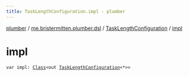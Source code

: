 ```yaml
---
title: TaskLengthConfiguration.impl - plumber
---
```


[plumber](../../index.html) / [me.bristermitten.plumber.dsl](../index.html) / [TaskLengthConfiguration](index.html) / [impl](./impl.html)

# impl

`var impl: `[`Class`](https://docs.oracle.com/javase/6/docs/api/java/lang/Class.html)`<out `[`TaskLengthConfiguration`](index.html)`<*>>`